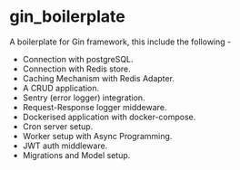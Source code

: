 # gin_boilerplate
A boilerplate for Gin framework, this include the following -
- Connection with postgreSQL.
- Connection with Redis store.
- Caching Mechanism with Redis Adapter.
- A CRUD application.
- Sentry (error logger) integration.
- Request-Response logger middeware.
- Dockerised application with docker-compose.
- Cron server setup.
- Worker setup with Async Programming.
- JWT auth middleware.
- Migrations and Model setup.
